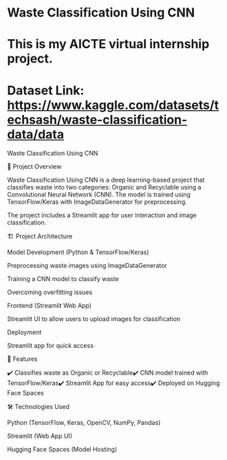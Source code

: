# Waste Classification Using CNN
# This is my AICTE virtual internship project.
# Dataset Link: https://www.kaggle.com/datasets/techsash/waste-classification-data/data
Waste Classification Using CNN

📌 Project Overview

Waste Classification Using CNN is a deep learning-based project that classifies waste into two categories: Organic and Recyclable using a Convolutional Neural Network (CNN). The model is trained using TensorFlow/Keras with ImageDataGenerator for preprocessing.

The project includes a Streamlit app for user interaction and image classification.

🏗 Project Architecture

Model Development (Python & TensorFlow/Keras)

Preprocessing waste images using ImageDataGenerator

Training a CNN model to classify waste

Overcoming overfitting issues

Frontend (Streamlit Web App)

Streamlit UI to allow users to upload images for classification

Deployment

Streamlit app for quick access

🚀 Features

✔️ Classifies waste as Organic or Recyclable✔️ CNN model trained with TensorFlow/Keras✔️ Streamlit App for easy access✔️ Deployed on Hugging Face Spaces

🛠 Technologies Used

Python (TensorFlow, Keras, OpenCV, NumPy, Pandas)

Streamlit (Web App UI)

Hugging Face Spaces (Model Hosting)
